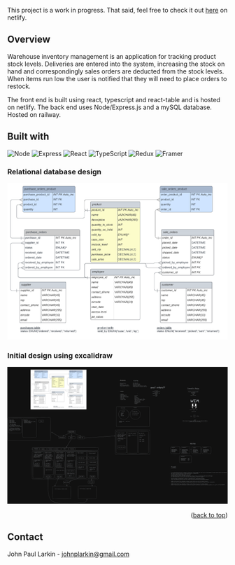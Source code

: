 <a name="readme-top"></a>
This project is a work in progress.
That said, feel free to check it out <a href="https://wim-front-end.netlify.app/">here</a> on netlify.

## Overview
Warehouse inventory management is an application for tracking product stock levels. Deliveries are entered into the system, increasing the stock on hand and correspondingly sales orders are deducted from the stock levels. When items run low the user is notified that they will need to place orders to restock. 

The front end is built using react, typescript and react-table and is hosted on netlify.
The back end uses Node/Express.js and a mySQL database. Hosted on railway.
## Built with

![Node](https://img.shields.io/badge/Node.js-43853D?style=for-the-badge&logo=node.js&logoColor=white)
![Express](https://img.shields.io/badge/Express.js-404D59?style=for-the-badge)
![React](https://img.shields.io/badge/react-%2320232a.svg?style=for-the-badge&logo=react&logoColor=%2361DAFB)
![TypeScript](https://img.shields.io/badge/typescript-%23007ACC.svg?style=for-the-badge&logo=typescript&logoColor=white)
![Redux](https://img.shields.io/badge/redux-%23593d88.svg?style=for-the-badge&logo=redux&logoColor=white)
![Framer](https://img.shields.io/badge/Framer-black?style=for-the-badge&logo=framer&logoColor=blue)




### Relational database design
<span>
    <a href="https://wim-front-end.netlify.app/">
      <img src="https://github.com/Fishamble/wim/blob/master/images/RDB.png" alt="initial excalidraw design" width="600px" />      
    </a>
    <br>
</span>

### Initial design using excalidraw
<span>
    <a href="https://wim-front-end.netlify.app/">
      <img src="https://github.com/Fishamble/wim/blob/master/images/Excalidraw.png" alt="initial excalidraw design" width="600px" />      
    </a>
    <br>
</span>

<p align="right">(<a href="#readme-top">back to top</a>)</p>

## Contact

John Paul Larkin - johnplarkin@gmail.com
